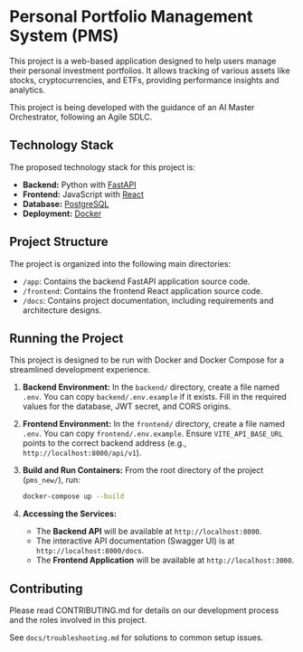 # Personal Portfolio Management System (PMS)

This project is a web-based application designed to help users manage their personal investment portfolios. It allows tracking of various assets like stocks, cryptocurrencies, and ETFs, providing performance insights and analytics.

This project is being developed with the guidance of an AI Master Orchestrator, following an Agile SDLC.

## Technology Stack

The proposed technology stack for this project is:

-   **Backend:** Python with [FastAPI](https://fastapi.tiangolo.com/)
-   **Frontend:** JavaScript with [React](https://reactjs.org/)
-   **Database:** [PostgreSQL](https://www.postgresql.org/)
-   **Deployment:** [Docker](https://www.docker.com/)

## Project Structure

The project is organized into the following main directories:

-   `/app`: Contains the backend FastAPI application source code.
-   `/frontend`: Contains the frontend React application source code.
-   `/docs`: Contains project documentation, including requirements and architecture designs.

## Running the Project

This project is designed to be run with Docker and Docker Compose for a streamlined development experience.

1.  **Backend Environment:** In the `backend/` directory, create a file named `.env`. You can copy `backend/.env.example` if it exists. Fill in the required values for the database, JWT secret, and CORS origins.

2.  **Frontend Environment:** In the `frontend/` directory, create a file named `.env`. You can copy `frontend/.env.example`. Ensure `VITE_API_BASE_URL` points to the correct backend address (e.g., `http://localhost:8000/api/v1`).

3.  **Build and Run Containers:** From the root directory of the project (`pms_new/`), run:
    ```bash
    docker-compose up --build
    ```

4.  **Accessing the Services:**
    *   The **Backend API** will be available at `http://localhost:8000`.
    *   The interactive API documentation (Swagger UI) is at `http://localhost:8000/docs`.
    *   The **Frontend Application** will be available at `http://localhost:3000`.

## Contributing

Please read CONTRIBUTING.md for details on our development process and the roles involved in this project.

See `docs/troubleshooting.md` for solutions to common setup issues.